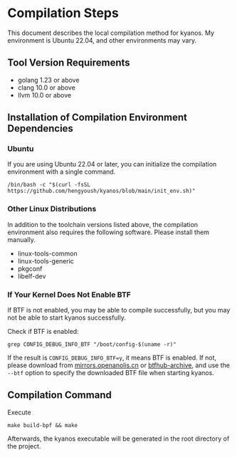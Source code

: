 # Compilation Steps

This document describes the local compilation method for kyanos. My environment is Ubuntu 22.04, and other environments may vary.

## Tool Version Requirements

- golang 1.23 or above
- clang 10.0 or above
- llvm 10.0 or above

## Installation of Compilation Environment Dependencies
### Ubuntu
If you are using Ubuntu 22.04 or later, you can initialize the compilation environment with a single command.
```
/bin/bash -c "$(curl -fsSL https://github.com/hengyoush/kyanos/blob/main/init_env.sh)"
```
### Other Linux Distributions
In addition to the toolchain versions listed above, the compilation environment also requires the following software. Please install them manually.

- linux-tools-common
- linux-tools-generic
- pkgconf
- libelf-dev

### If Your Kernel Does Not Enable BTF
If BTF is not enabled, you may be able to compile successfully, but you may not be able to start kyanos successfully.

Check if BTF is enabled:
```
grep CONFIG_DEBUG_INFO_BTF "/boot/config-$(uname -r)"
```
If the result is `CONFIG_DEBUG_INFO_BTF=y`, it means BTF is enabled. If not, please download from [mirrors.openanolis.cn](https://mirrors.openanolis.cn/coolbpf/btf/) or [btfhub-archive](https://github.com/aquasecurity/btfhub-archive/), and use the `--btf` option to specify the downloaded BTF file when starting kyanos.

## Compilation Command
Execute
```
make build-bpf && make
```

Afterwards, the kyanos executable will be generated in the root directory of the project.

